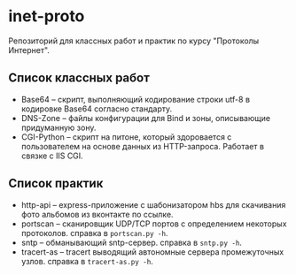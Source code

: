 # inet-proto
Репозиторий для классных работ и практик по курсу "Протоколы Интернет".

## Список классных работ
* Base64 – скрипт, выполняющий кодирование строки utf-8 в кодировке Base64 согласно стандарту.
* DNS-Zone – файлы конфигурации для Bind и зоны, описывающие придуманную зону.
* CGI-Python – скрипт на питоне, который здоровается с пользователем на основе данных из HTTP-запроса. Работает в связке с IIS CGI.

## Список практик
* http-api – express-приложение с шабонизатором hbs для скачивания фото альбомов из вконтакте по ссылке.
* portscan – сканировщик UDP/TCP портов с определением некоторых протоколов. справка в `portscan.py -h`.
* sntp – обманывающий sntp-сервер. справка в `sntp.py -h`.
* tracert-as – tracert выводящий автономные сервера промежуточных узлов. справка в `tracert-as.py -h`.
